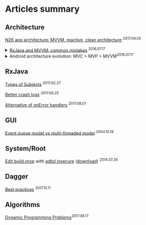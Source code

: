 # Articles summary

## Architecture
[N26 app architecture: MVVM, reactive, clean architecture](https://mag.n26.com/reactive-clean-architecture-with-android-architecture-components-685a6682e0ca) <sup>2017.09.05</sup>

<details>
 <summary><a href="http://upday.github.io/blog/mvvm_rx_common_mistakes/">RxJava and MVVM: common mistakes</a><sup> 2016.07.17</sup>
 </summary>
 - Expose (global) view states instead of data/view events. </br>
 - Everything (states: data, updates) should go through the view model.
</details>

<details>
 <summary>Android architecture evolution: MVC > MVP > MVVM<sup>2016.07.17</sup></summary>
 <a href="https://upday.github.io/blog/model-view-controller/">Part 1: MVC</a></br>
 <a href="https://medium.com/upday-devs/android-architecture-patterns-part-2-model-view-presenter-8a6faaae14a5">Part 2: MVP</a></br>
 <a href="https://medium.com/upday-devs/android-architecture-patterns-part-3-model-view-viewmodel-e7eeee76b73b">Part 3: MVVM</a></br>
</details>

## RxJava
[Types of Subjects](https://blog.mindorks.com/understanding-rxjava-subject-publish-replay-behavior-and-async-subject-224d663d452f) <sup>2017.02.27</sup>

[Better crash logs](https://rongi.github.io/kotlin-blog/rxjava/2017/09/25/breadcrumbs-rxjava-error-handling.html) <sup>2017.09.25</sup> 

[Alternative of onError handlers](https://rongi.github.io/kotlin-blog/rxjava/rx/2017/08/01/error-handling-in-rxjava.html) <sup>2017.08.01</sup>

## GUI
[Event queue model vs multi-threaded model](https://community.oracle.com/blogs/kgh/2004/10/19/multithreaded-toolkits-failed-dream) <sup>2004.10.19</sup>

## System/Root
[Edit build.prop](https://techtuts.info/2014/07/edit-build-prop-using-adb/) with [adbd insecure](https://stackoverflow.com/questions/25271878/android-adbd-cannot-run-as-root-in-production-builds) ([download](https://forum.xda-developers.com/showthread.php?t=1687590)) <sup>2014.07.26</sup>

## Dagger
[Best practices](https://medium.com/square-corner-blog/keeping-the-daggers-sharp-%EF%B8%8F-230b3191c3f) <sup>2017.10.11</sup>

## Algorithms
[Dynamic Programming Problems](https://blog.pramp.com/how-to-solve-any-dynamic-programming-problem-603b6fbbd771?platform=hootsuite)<sup>2017.08.17</sup>
